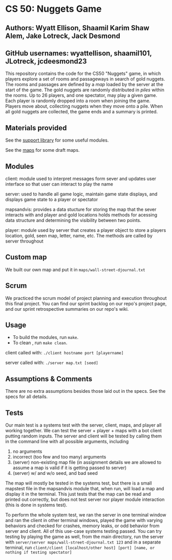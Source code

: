 # CS 50: Nuggets Game
## Authors: Wyatt Ellison, Shaamil Karim Shaw Alem, Jake Lotreck, Jack Desmond
## GitHub usernames: wyattellison, shaamil101, JLotreck, jcdeesmond23

This repository contains the code for the CS50 "Nuggets" game, in which players explore a set of rooms and passageways in search of gold nuggets.
The rooms and passages are defined by a *map* loaded by the server at the start of the game.
The gold nuggets are randomly distributed in *piles* within the rooms.
Up to 26 players, and one spectator, may play a given game.
Each player is randomly dropped into a room when joining the game.
Players move about, collecting nuggets when they move onto a pile.
When all gold nuggets are collected, the game ends and a summary is printed.

## Materials provided

See the [support library](support/README.md) for some useful modules.

See the [maps](maps/README.md) for some draft maps.

## Modules

client: module used to interpret messages form sever and updates user interface so that user can interact to play the name 

server: used to handle all game logic, maintain game state displays, and displays game state to a player or spectator 

mapsandvis: provides a data stucture for storing the map that the sever interacts with and player and gold locations holds methods for acessing data structure and determining the visibility between two points. 

player: module used by server that creates a player object to store a players location, gold, seen map, letter, name, etc. The methods are called by server throughout

## Custom map
We built our own map and put it in `maps/wall-street-djournal.txt`

## Scrum
We practiced the scrum model of project planning and execution throughout this final project. You can find our sprint backlog on our repo's project page, and our sprint retrospective summaries on our repo's wiki.

## Usage

* To build the modules, run `make`.
* To clean , run `make clean`.

client called with: `./client hostname port [playername]`

server called with: `./server map.txt [seed]`

## Assumptions & Comments 
There are no extra assumptions besides those laid out in the specs. See the specs for all details.

## Tests

Our main test is a systems test with the server, client, maps, and player all working together. We can test the server + player + maps with a bot client putting random inputs. The server and client will be tested by calling them in the command line with all possible arguments, including

  1. no arguments
  1. incorrect (too few and too many) arguments
  1. (server) non-existing map file (in assignment details we are allowed to assume a map is valid if it is getting passed to server)
  1. (server) w/ and w/o seed, and bad seed

The map will mostly be tested in the systems test, but there is a small mapstest file in the mapsandvis module that, when run, will load a map and display it in the terminal. This just tests that the map can be read and printed out correctly, but does not test server nor player module interaction (this is done in systems test).

To perform the whole system test, we ran the server in one terminal window and ran the client in other terminal windows, played the game with varying behaviors and checked for crashes, memory leaks, or odd behavior from server and client. All of this use-case systems testing passed.
You can try testing by playing the game as well, from the main directory, run the server with `server/server maps/wall-street-djournal.txt 123` and in a separate terminal, run `client/client [localhost/other host] [port] [name, or nothing if testing spectator]`
